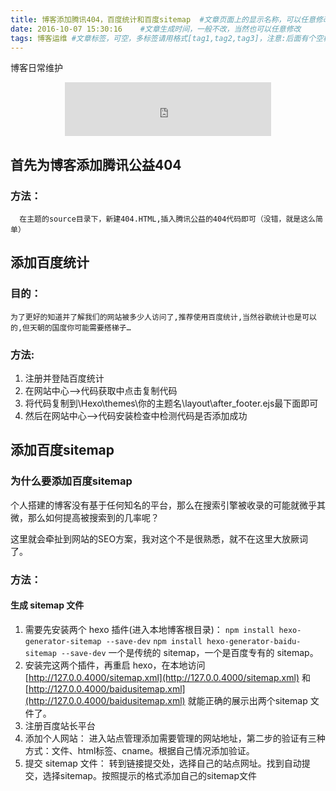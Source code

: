 ```yaml
---
title: 博客添加腾讯404，百度统计和百度sitemap  #文章页面上的显示名称，可以任意修改，不会出现在URL中
date: 2016-10-07 15:30:16    #文章生成时间，一般不改，当然也可以任意修改
tags: 博客运维 #文章标签，可空，多标签请用格式[tag1,tag2,tag3]，注意:后面有个空格
---
```

博客日常维护

<!-- more -->

<center>
<iframe frameborder="no" border="0" marginwidth="0" marginheight="0" width=330 height=86 src="http://music.163.com/outchain/player?type=2&id=25657444&auto=1&height=66"></iframe>
</center>

## 首先为博客添加腾讯公益404
### 方法：

      在主题的source目录下，新建404.HTML,插入腾讯公益的404代码即可（没错，就是这么简单）
      
## 添加百度统计
### 目的：
    为了更好的知道并了解我们的网站被多少人访问了,推荐使用百度统计,当然谷歌统计也是可以的,但天朝的国度你可能需要搭梯子…

### 方法:
1. 注册并登陆百度统计
2. 在网站中心–>代码获取中点击复制代码 
3. 将代码复制到\Hexo\themes\你的主题名\layout\after_footer.ejs最下面即可
4. 然后在网站中心–>代码安装检查中检测代码是否添加成功

## 添加百度sitemap
### 为什么要添加百度sitemap
个人搭建的博客没有基于任何知名的平台，那么在搜索引擎被收录的可能就微乎其微，那么如何提高被搜索到的几率呢？

这里就会牵扯到网站的SEO方案，我对这个不是很熟悉，就不在这里大放厥词了。

### 方法：
#### 生成 sitemap 文件
1. 需要先安装两个 hexo 插件(进入本地博客根目录)：
`npm install hexo-generator-sitemap --save-dev`
`npm install hexo-generator-baidu-sitemap --save-dev`
一个是传统的 sitemap，一个是百度专有的 sitemap。
2. 安装完这两个插件，再重启 hexo，在本地访问 [http://127.0.0.4000/sitemap.xml](http://127.0.0.4000/sitemap.xml) 和 [http://127.0.0.4000/baidusitemap.xml](http://127.0.0.4000/baidusitemap.xml) 就能正确的展示出两个sitemap 文件了。
3. 注册百度站长平台
4. 添加个人网站：
进入站点管理添加需要管理的网站地址，第二步的验证有三种方式：文件、html标签、cname。根据自己情况添加验证。
5. 提交 sitemap 文件：
转到链接提交处，选择自己的站点网址。找到自动提交，选择sitemap。按照提示的格式添加自己的sitemap文件


